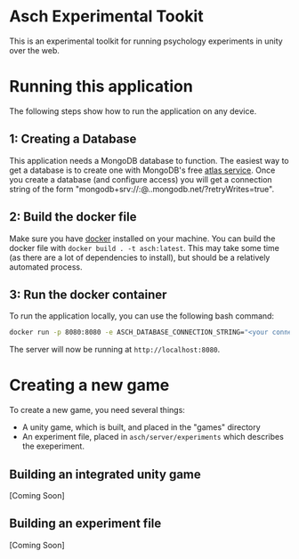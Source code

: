 # Asch Experimental Tookit

This is an experimental toolkit for running psychology experiments in unity over the web.

# Running this application

The following steps show how to run the application on any device.

## 1: Creating a Database

This application needs a MongoDB database to function. The easiest way to get a database is to create one with MongoDB's
free [atlas service](https://www.mongodb.com/atlas/database). Once you create a database (and configure access) you will
get a connection string of the form "mongodb+srv://<username>:<password>@<something>.<something>.mongodb.net/?retryWrites=true".

## 2: Build the docker file

Make sure you have [docker](https://docs.docker.com/get-docker/) installed on your machine. You can build the docker file
with `docker build . -t asch:latest`. This may take some time (as there are a lot of dependencies to install), but should
be a relatively automated process.

## 3: Run the docker container

To run the application locally, you can use the following bash command:

```bash
docker run -p 8080:8080 -e ASCH_DATABASE_CONNECTION_STRING="<your connection string>" -e ASCH_FLASK_SECRET_KEY="<a secret key>" asch:latest
```

The server will now be running at `http://localhost:8080`.

# Creating a new game

To create a new game, you need several things:

-   A unity game, which is built, and placed in the "games" directory
-   An experiment file, placed in `asch/server/experiments` which describes the exeperiment.

## Building an integrated unity game

[Coming Soon]

## Building an experiment file

[Coming Soon]
